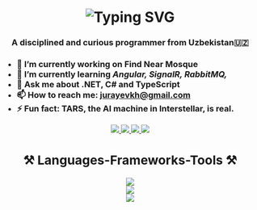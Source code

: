 <h1 align="center">
<img src="https://readme-typing-svg.demolab.com?font=Righteous&size=35&duration=4000&pause=100&color=228BF7&center=true&vCenter=true&random=false&width=500&height=70&lines=Hi+there+%F0%9F%91%8B;I'm+Jurayev+Rustambek;Software+.NET+Engineer%F0%9F%A7%91%F0%9F%8F%BB%E2%80%8D%F0%9F%92%BB;Always+learns+new+things" alt="Typing SVG" />
</h1>

<h3 align="center">A disciplined and curious programmer from Uzbekistan🇺🇿<h3/>

- 🔭 I’m currently working on Find Near Mosque
- 🌱 I’m currently learning  *Angular, SignalR, RabbitMQ,*
- 💬 Ask me about **.NET, C# and TypeScript**
- 📫 How to reach me: jurayevkh@gmail.com
- ⚡ Fun fact: TARS, the AI machine in Interstellar, is real.


<div align="center">
<a href="mailto:jurayevkh@gmail.com">
	<img src="https://img.shields.io/badge/Gmail-grey?style=for-the-badge&logo=gmail"/>
<a/>
<a href="https://www.linkedin.com/in/jurayevkh">
	<img src="https://img.shields.io/badge/linkedin-blue?style=for-the-badge&logo=linkedin"/>
<a/>
<a href="https://www.youtube.com/channel/UCxDH1DdvU-BYgm0vB326kFw">
	<img src="https://img.shields.io/badge/youtube-red?style=for-the-badge&logo=youtube"/>
<a/>
<a href="https://t.me/ProgrammingWithRustam">
	<img src="https://img.shields.io/badge/telegram-blue?style=for-the-badge&logo=telegram"/>
<a/>
<div/>
	
<h2 align="center">⚒️ Languages-Frameworks-Tools ⚒️</h2>
<div align="center">
	<img src="https://skillicons.dev/icons?i=cs,dotnet,c,python,js,ts"/><br/>
	<img src="https://skillicons.dev/icons?i=postgresql,mysql,redis,docker,git,postman"/><br/>
	<img src="https://skillicons.dev/icons?i=html,css,bootstrap,tailwind,angular,vscode,visualstudio"/>
<div/>
